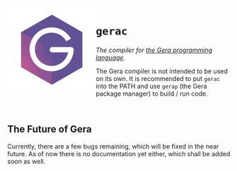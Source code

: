 <img src="logo.png" height="200" align="left"/>

# `gerac`
*The compiler for [the Gera programming language](https://github.com/geralang).*

The Gera compiler is not intended to be used on its own. It is recommended to put `gerac` into the PATH and use `gerap` (the Gera package manager) to build / run code.

<br>

## The Future of Gera

Currently, there are a few bugs remaining, which will be fixed in the near future. As of now there is no documentation yet either, which shall be added soon as well.